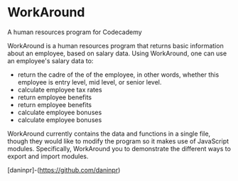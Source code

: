 # WorkAround
A human resources program for Codecademy

WorkAround is a human resources program that returns basic information about an employee, based on salary data. Using WorkAround, one can use an employee's salary data to:

- return the cadre of the of the employee, in other words, whether this employee is entry level, mid level, or senior level. 
- calculate employee tax rates
- return employee benefits
- return employee benefits
- calculate employee bonuses
- calculate employee bonuses

WorkAround currently contains the data and functions in a single file, though they would like to modify the program so it makes use of JavaScript modules. Specifically, WorkAround you to demonstrate the different ways to export and import modules.

[daninpr]-(https://github.com/daninpr)
